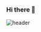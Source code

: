 ### Hi there 👋

![header](https://capsule-render.vercel.app/api?type=wave&color=auto&height=300&section=header&text=&fontSize=90)
